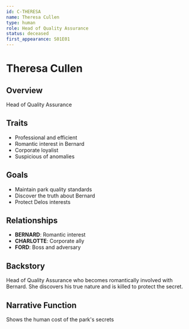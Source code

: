 ```yaml
---
id: C-THERESA
name: Theresa Cullen
type: human
role: Head of Quality Assurance
status: deceased
first_appearance: S01E01
---
```


# Theresa Cullen

## Overview
Head of Quality Assurance

## Traits
- Professional and efficient
- Romantic interest in Bernard
- Corporate loyalist
- Suspicious of anomalies

## Goals
- Maintain park quality standards
- Discover the truth about Bernard
- Protect Delos interests

## Relationships
- **BERNARD**: Romantic interest
- **CHARLOTTE**: Corporate ally
- **FORD**: Boss and adversary

## Backstory
Head of Quality Assurance who becomes romantically involved with Bernard. She discovers his true nature and is killed to protect the secret.

## Narrative Function
Shows the human cost of the park's secrets
